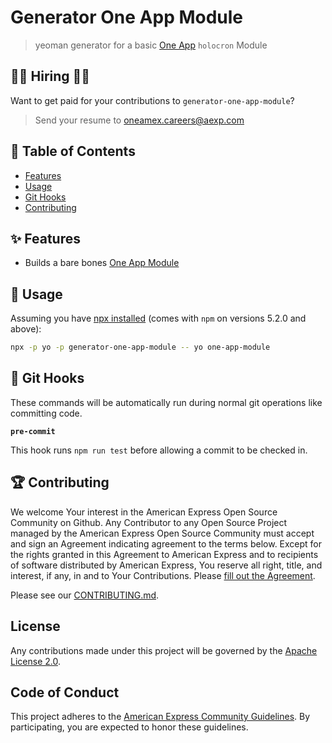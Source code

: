 <h1>
  Generator One App Module
</h1>

> yeoman generator for a basic [One App](https://github.com/americanexpress/one-app#modules) `holocron` Module

## 👩‍💻 Hiring 👨‍💻

Want to get paid for your contributions to `generator-one-app-module`?
> Send your resume to oneamex.careers@aexp.com

## 📖 Table of Contents

* [Features](#-features)
* [Usage](#-usage)
* [Git Hooks](#-available-scripts)
* [Contributing](#-contributing)

## ✨ Features

* Builds a bare bones [One App Module](https://github.com/americanexpress/one-app#modules)

## 🤹‍ Usage

Assuming you have [npx installed](https://medium.com/@maybekatz/introducing-npx-an-npm-package-runner-55f7d4bd282b) (comes with `npm` on versions 5.2.0 and above):

```bash
npx -p yo -p generator-one-app-module -- yo one-app-module
```

## 🎣 Git Hooks

These commands will be automatically run during normal git operations like committing code.

**`pre-commit`**

This hook runs `npm run test` before allowing a commit to be checked in.

## 🏆 Contributing

We welcome Your interest in the American Express Open Source Community on Github. Any Contributor to any Open Source Project managed by the American Express Open Source Community must accept and sign an Agreement indicating agreement to the terms below. Except for the rights granted in this Agreement to American Express and to recipients of software distributed by American Express, You reserve all right, title, and interest, if any, in and to Your Contributions. Please [fill out the Agreement](https://cla-assistant.io/americanexpress/one-app-cli/tree/master/packages/generator-one-app-module).

Please see our [CONTRIBUTING.md](./CONTRIBUTING.md).

## License

Any contributions made under this project will be governed by the
[Apache License 2.0](./LICENSE.txt).

## Code of Conduct

This project adheres to the [American Express Community Guidelines](./CODE_OF_CONDUCT.md). By participating, you are expected to honor these guidelines.